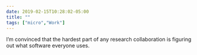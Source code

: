 ```yaml
---
date: 2019-02-15T10:28:02-05:00
title: ""
tags: ["micro","Work"]
---
```

I’m convinced that the hardest part of any research collaboration is figuring out what software everyone uses.
